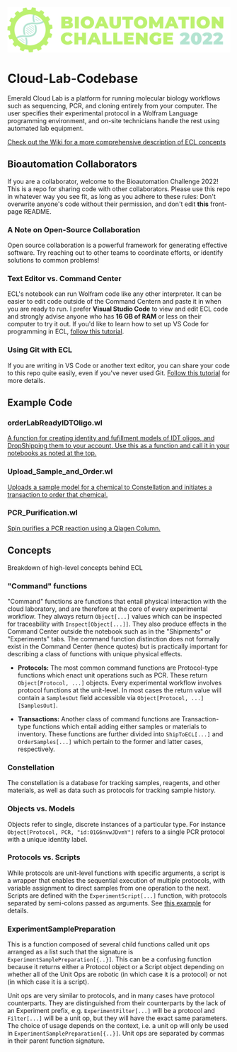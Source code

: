
  <img src="/imgs/bioauto-challenge-22-logo%404x.png" alt="drawing" width="750"/>

# Cloud-Lab-Codebase
Emerald Cloud Lab is a platform for running molecular biology workflows such as sequencing, PCR, and cloning entirely from your computer. The user specifies their experimental protocol in a Wolfram Language programming environment, and on-site technicians handle the rest using automated lab equipment.

[Check out the Wiki for a more comprehensive description of ECL concepts](https://github.com/stefangolas/Cloud-Lab-Codebase/wiki)

## Bioautomation Collaborators
If you are a collaborator, welcome to the Bioautomation Challenge 2022! This is a repo for sharing code with other collaborators. Please use this repo in whatever way you see fit, as long as you adhere to these rules: Don't overwrite anyone's code without their permission, and don't edit **this** front-page README.

### A Note on Open-Source Collaboration
Open source collaboration is a powerful framework for generating effective software. Try reaching out to other teams to coordinate efforts, or identify solutions to common problems! 

### Text Editor vs. Command Center
ECL's notebook can run Wolfram code like any other interpreter. It can be easier to edit code outside of the Command Centern and paste it in when you are ready to run. I prefer **Visual Studio Code** to view and edit ECL code and strongly advise anyone who has **16 GB of RAM** or less on their computer to try it out. If you'd like to learn how to set up VS Code for programming in ECL, [follow this tutorial](https://github.com/stefangolas/Cloud-Lab-Codebase/wiki/VS-Code-with-ECL).

### Using Git with ECL
If you are writing in VS Code or another text editor, you can share your code to this repo quite easily, even if you've never used Git. [Follow this tutorial](https://github.com/stefangolas/Cloud-Lab-Codebase/wiki/How-to-use-Git-with-ECL) for more details.


## Example Code

### orderLabReadyIDTOligo.wl
[A function for creating identity and fufillment models of IDT oligos, and DropShipping them to your account. Use this as a function and call it in your notebooks as noted at the top.](/orderLabReadyIDTOligo.wl)
  
### Upload_Sample_and_Order.wl
[Uploads a sample model for a chemical to Constellation and initiates a transaction to order that chemical.](/Upload_Sample_and_Order.wl)

### PCR_Purification.wl
[Spin purifies a PCR reaction using a Qiagen Column.](/PCR_Purification.wl)



## Concepts
Breakdown of high-level concepts behind ECL

### "Command" functions
"Command" functions are functions that entail physical interaction with the cloud laboratory, and are therefore at the core of every experimental workflow. They always return `Object[...]` values which can be inspected for traceability with `Inspect[Object[...]]`. They also produce effects in the Command Center outside the notebook such as in the "Shipments" or "Experiments" tabs. The command function distinction does not formally exist in the Command Center (hence quotes) but is practically important for describing a class of functions with unique physical effects.

- **Protocols:** The most common command functions are Protocol-type functions which enact unit operations such as PCR. These return `Object[Protocol, ...]` objects. Every experimental workflow involves protocol functions at the unit-level. In most cases the return value will contain a `SamplesOut` field accessible via `Object[Protocol, ...][SamplesOut]`.

- **Transactions:** Another class of command functions are Transaction-type functions which entail adding either samples or materials to inventory. These functions are further divided into `ShipToECL[...]` and `OrderSamples[...]` which pertain to the former and latter cases, respectively.

### Constellation
The constellation is a database for tracking samples, reagents, and other materials, as well as data such as protocols for tracking sample history.

### Objects vs. Models
Objects refer to single, discrete instances of a particular type. For instance `Object[Protocol, PCR, "id:01G6nvwJDvmY"]` refers to a single PCR protocol with a unique identity label.

### Protocols vs. Scripts
While protocols are unit-level functions with specific arguments, a script is a wrapper that enables the sequential execution of multiple protocols, with variable assignment to direct samples from one operation to the next. Scripts are defined with the `ExperimentScript[...]` function, with protocols separated by semi-colons passed as arguments. See [this example](../PCR_and_Purify.wl) for details.

### ExperimentSamplePreparation
This is a function composed of several child functions called unit ops arranged as a list such that the signature is `ExperimentSamplePreparation[{..}]`. This can be a confusing function because it returns either a Protocol object or a Script object depending on whether all of the Unit Ops are robotic (in which case it is a protocol) or not (in which case it is a script). <p>Unit ops are very similar to protocols, and in many cases have protocol counterparts. They are distinguished from their counterparts by the lack of an Experiment prefix, e.g. `ExperimentFilter[...]` will be a protocol and `Filter[...]` will be a unit op, but they will have the exact same parameters. The choice of usage depends on the context, i.e. a unit op will only be used in `ExperimentSamplePreparation[{..}]`. Unit ops are separated by commas in their parent function signature.

